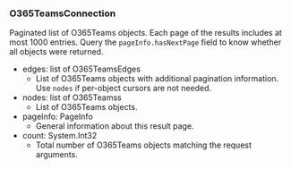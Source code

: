 ### O365TeamsConnection
Paginated list of O365Teams objects. Each page of the results includes at most 1000 entries. Query the `pageInfo.hasNextPage` field to know whether all objects were returned.

- edges: list of O365TeamsEdges
  - List of O365Teams objects with additional pagination information. Use `nodes` if per-object cursors are not needed.
- nodes: list of O365Teamss
  - List of O365Teams objects.
- pageInfo: PageInfo
  - General information about this result page.
- count: System.Int32
  - Total number of O365Teams objects matching the request arguments.
